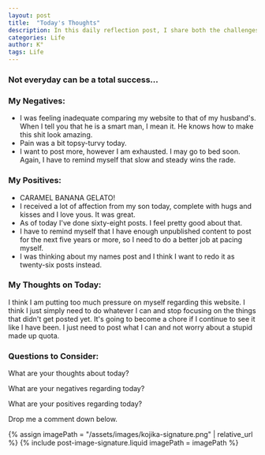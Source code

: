 ```yaml
---
layout: post
title:  "Today's Thoughts"
description: In this daily reflection post, I share both the challenges and bright moments of my day. Despite dealing with chronic pain, late starts, and worried moments about my four-year-old's health, I found joy in unexpected places - like a rare "I love you" from my teenager and some meaningful progress with my work. I'm learning to acknowledge both the ups and downs, celebrating small victories like managing to eat a bit more than usual. This kind of honest daily check-in helps me stay grounded and might become a regular feature of my blog.
categories: Life
author: K°
tags: Life
---
```

### Not everyday can be a total success...

### My Negatives:
- I was feeling inadequate comparing my website to that of my husband's. When I tell you that he is a smart man, I mean it. He knows how to make this shit look amazing.
- Pain was a bit topsy-turvy today.
- I want to post more, however I am exhausted. I may go to bed soon. Again, I have to remind myself that slow and steady wins the rade.

### My Positives:
- CARAMEL BANANA GELATO!
- I received a lot of affection from my son today, complete with hugs and kisses and I love yous. It was great.
- As of today I've done sixty-eight posts. I feel pretty good about that.
- I have to remind myself that I have enough unpublished content to post for the next five years or more, so I need to do a better job at pacing myself.
- I was thinking about my names post and I think I want to redo it as twenty-six posts instead.

### My Thoughts on Today:
I think I am putting too much pressure on myself regarding this website. I think I just simply need to do whatever I can and stop focusing on the things that didn't get posted yet. It's going to become a chore if I continue to see it like I have been. I just need to post what I can and not worry about a stupid made up quota.


### Questions to Consider:
What are your thoughts about today?

What are your negatives regarding today?

What are your positives regarding today?

Drop me a comment down below.

<!-- signature -->
{% assign imagePath = "/assets/images/kojika-signature.png" | relative_url %}
{% include post-image-signature.liquid imagePath = imagePath %}